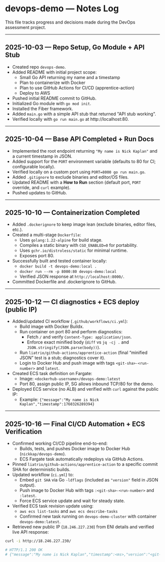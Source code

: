 # devops-demo — Notes Log

This file tracks progress and decisions made during the DevOps assessment project.

---

## 2025-10-03 — Repo Setup, Go Module + API Stub
- Created repo `devops-demo`.
- Added README with initial project scope:
  - Small Go API returning my name and a timestamp
  - Plan to containerize with Docker
  - Plan to use GitHub Actions for CI/CD (apprentice-action)
  - Deploy to AWS
- Pushed initial README commit to GitHub.
- Initialized Go module with `go mod init`.
- Installed the Fiber framework.
- Added `main.go` with a simple API stub that returned "API stub working".
- Verified locally with `go run main.go` at http://localhost:80.

---

## 2025-10-04 — Base API Completed + Run Docs
- Implemented the root endpoint returning `"My name is Nick Kaplan"` and a current timestamp in JSON.
- Added support for the `PORT` environment variable (defaults to 80 for CI; configurable locally).
- Verified locally on a custom port using `PORT=8000 go run main.go`.
- Added `.gitignore` to exclude binaries and editor/OS files.
- Updated README with a **How to Run** section (default port, `PORT` override, and `curl` example).
- Pushed updates to GitHub.

---

## 2025-10-10 — Containerization Completed
- Added `.dockerignore` to keep image lean (exclude binaries, editor files, etc.).
- Created a multi-stage `Dockerfile`:
  - Uses `golang:1.22-alpine` for build stage.
  - Compiles a static binary with `CGO_ENABLED=0` for portability.
  - Uses `gchr.io/distroless/static` for minimal runtime.
  - Exposes port 80.
- Successfully built and tested container locally:
  - `docker build -t devops-demo:local .`
  - `docker run --rm -p 8000:80 devops-demo:local`
  - Verified JSON response at `http://localhost:8000/`.
- Committed Dockerfile and .dockerignore to GitHub.

---

## 2025-10-12 — CI diagnostics + ECS deploy (public IP)

- Added/updated CI workflow (`.github/workflows/ci.yml`):
  - Build image with Docker Buildx.
  - Run container on port 80 and perform diagnostics:
    - Fetch `/` and verify `Content-Type: application/json`.
    - Enforce exact minified body (`diff` vs `jq -cj .` and `JSON.stringify(JSON.parse(body))`).
  - Run `liatrio/github-actions/apprentice-action` (final “minified JSON” test is a stub; diagnostics cover it).
  - Login to Docker Hub and push image with tags `<git-sha>-<run-number>` and `latest`.
- Created ECS task definition on Fargate:
  - Image: `<dockerhub-username>/devops-demo:latest`
  - Port 80, assign public IP, SG allows inbound TCP/80 for the demo.
- Deployed ECS service (no ALB) and verified with `curl` against the public IP:
  - Example: `{"message":"My name is Nick Kaplan","timestamp":1760326289394}`

---

## 2025-10-16 — Final CI/CD Automation + ECS Verification

- Confirmed working CI/CD pipeline end-to-end:
  - Builds, tests, and pushes Docker image to Docker Hub (`nickkap/devops-demo`).
  - ECS Fargate task automatically redeploys via GitHub Actions.
- Pinned `liatrio/github-actions/apprentice-action` to a specific commit SHA for deterministic builds.
- Updated workflow (`ci.yml`) to:
  - Embed `git SHA` via Go `-ldflags` (included as `"version"` field in JSON output).
  - Push image to Docker Hub with tags `:<git-sha>-<run-number>` and `:latest`.
  - Force ECS service update and wait for steady state.
- Verified ECS task revision update using:
  - `aws ecs list-tasks` and `aws ecs describe-tasks`
  - Confirmed new task running on `devops-demo-cluster` with container `devops-demo:latest`.
- Retrieved new public IP (`18.246.227.230`) from ENI details and verified live API response:

```bash
curl -i http://18.246.227.230/

# HTTP/1.1 200 OK
# {"message":"My name is Nick Kaplan","timestamp":<ms>,"version":"<git-sha>"}
```